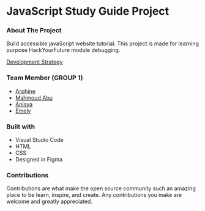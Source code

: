 # JavaScript Study Guide Project

### About The Project
Build accessible javaScript website tutorial. This project is made for learning purpose HackYourFuture module debugging.

[Development Strategy](https://github.com/AnisyaPurnama/JS-StudyGuide-Group1/blob/master/planning/development-strategy.md)

### Team Member (GROUP 1)
- [Arphine](https://github.com/Ina-arpine)
- [Mahmoud Abu](https://github.com/krakla)
- [Anisya](https://github.com/AnisyaPurnama)
- [Emely](https://github.com/emelysalmeron)

### Built with
- Visual Studio Code
- HTML
- CSS
- Designed in Figma

### Contributions
Contributions are what make the open source community such an amazing place to be learn, inspire, and create. Any contributions you make are welcome and greatly appreciated.
